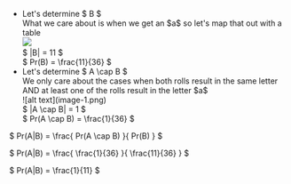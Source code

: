 <ul>
    <li> Let's determine $ B $ <br/> 
    What we care about is when we get an $a$ so let's map that out with a table <br/> 
    <img src="/images/comp2804/2018-fall-final/13/image.png"/> <br/> 
    $ |B| = 11 $ <br/> 
    $ Pr(B) = \frac{11}{36} $
    <li> Let's determine $ A \cap B $ <br/> 
    We only care about the cases when both rolls result in the same letter AND at least one of the rolls result in the letter $a$ <br/> 
    ![alt text](image-1.png) <br/> 
    $ |A \cap B| = 1 $ <br/> 
    $ Pr(A \cap B) = \frac{1}{36} $
</ul>

$ Pr(A|B) = \frac{ Pr(A \cap B) }{ Pr(B) } $

$ Pr(A|B) = \frac{ \frac{1}{36} }{ \frac{11}{36} } $

$ Pr(A|B) = \frac{1}{11} $
